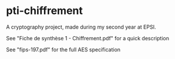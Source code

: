 pti-chiffrement
===============

A cryptography project, made during my second year at EPSI. 

See "Fiche de synthèse 1 - Chiffrement.pdf" for a quick description

See "fips-197.pdf" for the full AES specification 